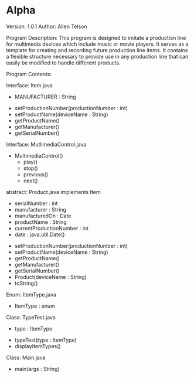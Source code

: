 # Alpha

Version: 1.0.1
Author: Allen Telson

Program Description:  This program is designed to imitate a production line for multimedia devices
which include music or movie players. It serves as a template  for creating and recording future production line items.
It contains a flexible structure necessary to provide use in any production line that can easily be modified to handle
different products.

Program Contents:

Interface: Item.java

  - MANUFACTURER  : String

  + setProductionNumber(productionNumber  : int)
  + setProductName(deviceName : String)
  + getProductName()
  + getManufacturer()
  + getSerialNumber()


Interface: MutlimediaControl.java

  + MultimediaControl()
      + play()
      + stop()
      + previous()
      + next()
      

abstract: Product.java implements Item


  - serialNumber  : int
  - manufacturer  : String
  - manufacturedOn  : Date
  - productName : String
  - currentProductionNumber  : int
  - date :  java.util.Date()
  
  + setProductionNumber(productionNumber  : int)
  + setProductName(deviceName : String)
  + getProductName()
  + getManufacturer()
  + getSerialNumber()
  + Product(deviceName  : String)
  + toString()

Enum: ItemType.java
  
  - ItemType  : enum
  
  
Class:  TypeTest.java
  
  - type  : ItemType
  
  + typeTest(type : ItemType)
  + displayItemTypes()
  
Class:  Main.java

  + main(args : String)
